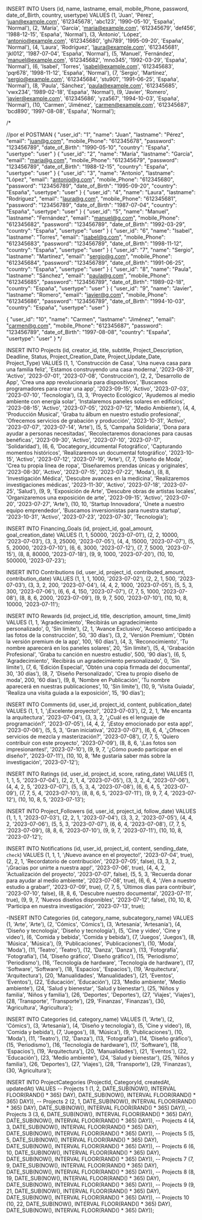 INSERT INTO Users (id, name, lastname, email, mobile_Phone, password, date_of_Birth, country, usertype)
VALUES
(1, 'Juan', 'Pérez', 'juan@example.com', '612345678', 'abc123', '1990-05-10', 'España', 'Normal'),
(2, 'María', 'García', 'maria@example.com', '612345679', 'def456', '1988-12-15', 'España', 'Normal'),
(3, 'Antonio', 'López', 'antonio@example.com', '612345680', 'ghi789', '1995-09-20', 'España', 'Normal'),
(4, 'Laura', 'Rodríguez', 'laura@example.com', '612345681', 'jkl012', '1987-07-04', 'España', 'Normal'),
(5, 'Manuel', 'Fernández', 'manuel@example.com', '612345682', 'mno345', '1992-03-29', 'España', 'Normal'),
(6, 'Isabel', 'Torres', 'isabel@example.com', '612345683', 'pqr678', '1998-11-12', 'España', 'Normal'),
(7, 'Sergio', 'Martínez', 'sergio@example.com', '612345684', 'stu901', '1991-06-25', 'España', 'Normal'),
(8, 'Paula', 'Sánchez', 'paula@example.com', '612345685', 'vwx234', '1989-02-18', 'España', 'Normal'),
(9, 'Javier', 'Romero', 'javier@example.com', '612345686', 'yza567', '1994-10-03', 'España', 'Normal'),
(10, 'Carmen', 'Jiménez', 'carmen@example.com', '612345687', 'bcd890', '1997-08-08', 'España', 'Normal');

/* 

//por el POSTMAN
 {
    "user_id": "1",
    "name": "Juan",
    "lastname": "Pérez",
    "email": "juan@g.com",
    "mobile_Phone": "612345678",
    "password": "123456789",
    "date_of_Birth": "1990-05-10",
    "country": "España",
    "usertype": "user"
  }
{
    "user_id": "2",
    "name": "María",
    "lastname": "García",
    "email": "maria@g.com",
    "mobile_Phone": "612345679",
    "password": "123456789",
    "date_of_Birth": "1988-12-15",
    "country": "España",
    "usertype": "user"
  }
  {
    "user_id": "3",
    "name": "Antonio",
    "lastname": "López",
    "email": "antonio@g.com",
    "mobile_Phone": "612345680",
    "password": "123456789",
    "date_of_Birth": "1995-09-20",
    "country": "España",
    "usertype": "user"
  }
  {
    "user_id": "4",
    "name": "Laura",
    "lastname": "Rodríguez",
    "email": "laura@g.com",
    "mobile_Phone": "612345681",
    "password": "123456789",
    "date_of_Birth": "1987-07-04",
    "country": "España",
    "usertype": "user"
  }
  {
    "user_id": "5",
    "name": "Manuel",
    "lastname": "Fernández",
    "email": "manuel@g.com",
    "mobile_Phone": "612345682",
    "password": "123456789",
    "date_of_Birth": "1992-03-29",
    "country": "España",
    "usertype": "user"
  }
  {
    "user_id": "6",
    "name": "Isabel",
    "lastname": "Torres",
    "email": "isabel@g.com",
    "mobile_Phone": "612345683",
    "password": "123456789",
    "date_of_Birth": "1998-11-12",
    "country": "España",
    "usertype": "user"
  }
  {
    "user_id": "7",
    "name": "Sergio",
    "lastname": "Martínez",
    "email": "sergio@g.com",
    "mobile_Phone": "612345684",
    "password": "123456789",
    "date_of_Birth": "1991-06-25",
    "country": "España",
    "usertype": "user"
  }
  {
    "user_id": "8",
    "name": "Paula",
    "lastname": "Sánchez",
    "email": "paula@g.com",
    "mobile_Phone": "612345685",
    "password": "123456789",
    "date_of_Birth": "1989-02-18",
    "country": "España",
    "usertype": "user"
  }
  {
    "user_id": "9",
    "name": "Javier",
    "lastname": "Romero",
    "email": "javier@g.com",
    "mobile_Phone": "612345686",
    "password": "123456789",
    "date_of_Birth": "1994-10-03",
    "country": "España",
    "usertype": "user"
  }
 
  {
    "user_id": "10",
    "name": "Carmen",
    "lastname": "Jiménez",
    "email": "carmen@g.com",
    "mobile_Phone": "612345687",
    "password": "123456789",
    "date_of_Birth": "1997-08-08",
    "country": "España",
    "usertype": "user"
  } */




INSERT INTO Projects (id, creator_id, title, subtitle, Project_Description, Deadline, Status, Project_Creation_Date, Project_Update_Date, Project_Type)
VALUES
(1, 1, 'Construcción de Casa', 'Una nueva casa para una familia feliz', 'Estamos construyendo una casa moderna', '2023-08-31', 'Activo', '2023-07-01', '2023-07-08', 'Construcción'),
(2, 2, 'Desarrollo de App', 'Crea una app revolucionaria para dispositivos', 'Buscamos programadores para crear una app', '2023-09-15', 'Activo', '2023-07-03', '2023-07-10', 'Tecnología'),
(3, 3, 'Proyecto Ecológico', 'Ayudemos al medio ambiente con energía solar', 'Instalaremos paneles solares en edificios', '2023-08-15', 'Activo', '2023-07-05', '2023-07-12', 'Medio Ambiente'),
(4, 4, 'Producción Musical', 'Graba tu álbum en nuestro estudio profesional', 'Ofrecemos servicios de grabación y producción', '2023-10-31', 'Activo', '2023-07-07', '2023-07-14', 'Arte'),
(5, 5, 'Campaña Solidaria', 'Dona para ayudar a personas necesitadas', 'Recolectaremos donaciones para causas benéficas', '2023-09-30', 'Activo', '2023-07-10', '2023-07-17', 'Solidaridad'),
(6, 6, 'Docategory_idcumental Fotográfico', 'Capturando momentos históricos', 'Realizaremos un documental fotográfico', '2023-10-15', 'Activo', '2023-07-12', '2023-07-19', 'Arte'),
(7, 7, 'Diseño de Moda', 'Crea tu propia línea de ropa', 'Diseñaremos prendas únicas y originales', '2023-08-30', 'Activo', '2023-07-15', '2023-07-22', 'Moda'),
(8, 8, 'Investigación Médica', 'Descubre avances en la medicina', 'Realizaremos investigaciones médicas', '2023-11-30', 'Activo', '2023-07-18', '2023-07-25', 'Salud'),
(9, 9, 'Exposición de Arte', 'Descubre obras de artistas locales', 'Organizaremos una exposición de arte', '2023-09-15', 'Activo', '2023-07-20', '2023-07-27', 'Arte'),
(10, 10, 'Startup Innovadora', 'Únete a nuestro equipo emprendedor', 'Buscamos inversionistas para nuestra startup', '2023-10-31', 'Activo', '2023-07-23', '2023-07-30', 'Tecnología');

INSERT INTO Financing_Goals (id, project_id, goal_amount, goal_creation_date)
VALUES
(1, 1, 50000, '2023-07-01'),
(2, 2, 10000, '2023-07-03'),
(3, 3, 25000, '2023-07-05'),
(4, 4, 15000, '2023-07-07'),
(5, 5, 20000, '2023-07-10'),
(6, 6, 3000, '2023-07-12'),
(7, 7, 5000, '2023-07-15'),
(8, 8, 80000, '2023-07-18'),
(9, 9, 1000, '2023-07-20'),
(10, 10, 500000, '2023-07-23');

INSERT INTO Contributions (id, user_id, project_id, contributed_amount, contribution_date)
VALUES
(1, 1, 1, 1000, '2023-07-02'),
(2, 2, 1, 500, '2023-07-03'),
(3, 3, 2, 200, '2023-07-04'),
(4, 4, 2, 1000, '2023-07-05'),
(5, 5, 3, 300, '2023-07-06'),
(6, 6, 4, 150, '2023-07-07'),
(7, 7, 5, 1000, '2023-07-08'),
(8, 8, 6, 2000, '2023-07-09'),
(9, 9, 7, 500, '2023-07-10'),
(10, 10, 8, 10000, '2023-07-11');




INSERT INTO Rewards (id, project_id, title, description, amount, time_limit)
VALUES
(1, 1, 'Agradecimiento', 'Recibirás un agradecimiento personalizado', 0, 'Sin límite'),
(2, 1, 'Avance Exclusivo', 'Acceso anticipado a las fotos de la construcción', 50, '30 días'),
(3, 2, 'Versión Premium', 'Obtén la versión premium de la app', 100, '60 días'),
(4, 3, 'Reconocimiento', 'Tu nombre aparecerá en los paneles solares', 20, 'Sin límite'),
(5, 4, 'Grabación Profesional', 'Graba tu canción en nuestro estudio', 500, '90 días'),
(6, 5, 'Agradecimiento', 'Recibirás un agradecimiento personalizado', 0, 'Sin límite'),
(7, 6, 'Edición Especial', 'Obtén una copia firmada del documental', 30, '30 días'),
(8, 7, 'Diseño Personalizado', 'Crea tu propio diseño de moda', 200, '60 días'),
(9, 8, 'Nombre en Publicación', 'Tu nombre aparecerá en nuestras publicaciones', 10, 'Sin límite'),
(10, 9, 'Visita Guiada', 'Realiza una visita guiada a la exposición', 15, '90 días');

INSERT INTO Comments (id, user_id, project_id, content, publication_date)
VALUES
(1, 1, 1, '¡Excelente proyecto!', '2023-07-03'),
(2, 2, 1, 'Me encanta la arquitectura', '2023-07-04'),
(3, 3, 2, '¿Cuál es el lenguaje de programación?', '2023-07-05'),
(4, 4, 2, '¡Estoy emocionado por esta app!', '2023-07-06'),
(5, 5, 3, 'Gran iniciativa', '2023-07-07'),
(6, 6, 4, '¿Ofrecen servicios de mezcla y masterización?', '2023-07-08'),
(7, 7, 5, 'Quiero contribuir con este proyecto', '2023-07-09'),
(8, 8, 6, '¡Las fotos son impresionantes!', '2023-07-10'),
(9, 9, 7, '¿Cómo puedo participar en el diseño?', '2023-07-11'),
(10, 10, 8, 'Me gustaría saber más sobre la investigación', '2023-07-12');


INSERT INTO Ratings (id, user_id, project_id, score, rating_date)
VALUES
(1, 1, 1, 5, '2023-07-04'),
(2, 2, 1, 4, '2023-07-05'),
(3, 3, 2, 4, '2023-07-06'),
(4, 4, 2, 5, '2023-07-07'),
(5, 5, 3, 4, '2023-07-08'),
(6, 6, 4, 5, '2023-07-09'),
(7, 7, 5, 4, '2023-07-10'),
(8, 8, 6, 5, '2023-07-11'),
(9, 9, 7, 4, '2023-07-12'),
(10, 10, 8, 5, '2023-07-13');

INSERT INTO Project_Followers (id, user_id, project_id, follow_date)
VALUES
(1, 1, 1, '2023-07-03'),
(2, 2, 1, '2023-07-04'),
(3, 3, 2, '2023-07-05'),
(4, 4, 2, '2023-07-06'),
(5, 5, 3, '2023-07-07'),
(6, 6, 4, '2023-07-08'),
(7, 7, 5, '2023-07-09'),
(8, 8, 6, '2023-07-10'),
(9, 9, 7, '2023-07-11'),
(10, 10, 8, '2023-07-12');

INSERT INTO Notifications (id, user_id, project_id, content, sending_date, `check`)
VALUES
(1, 1, 1, '¡Nuevo avance en el proyecto!', '2023-07-04', true),
(2, 2, 1, 'Recordatorio de contribución', '2023-07-05', false),
(3, 3, 2, '¡Gracias por unirte a nuestra app!', '2023-07-06', true),
(4, 4, 2, 'Actualización del proyecto', '2023-07-07', false),
(5, 5, 3, 'Recuerda donar para ayudar al medio ambiente', '2023-07-08', true),
(6, 6, 4, '¡Ven a nuestro estudio a grabar!', '2023-07-09', true),
(7, 7, 5, 'Últimos días para contribuir', '2023-07-10', false),
(8, 8, 6, 'Descubre nuestro documental', '2023-07-11', true),
(9, 9, 7, 'Nuevos diseños disponibles', '2023-07-12', false),
(10, 10, 8, 'Participa en nuestra investigación', '2023-07-13', true);


-INSERT INTO Categories (id, category_name, subcategory_name) 
VALUES
(1, 'Arte', 'Arte'),
(2, 'Cómics', 'Cómics'),
(3, 'Artesanía', 'Artesanía'),
(4, 'Diseño y tecnología', 'Diseño y tecnología'),
(5, 'Cine y video', 'Cine y video'),
(6, 'Comida y bebida', 'Comida y bebida'),
(7, 'Juegos', 'Juegos'),
(8, 'Música', 'Música'),
(9, 'Publicaciones', 'Publicaciones'),
(10, 'Moda', 'Moda'),
(11, 'Teatro', 'Teatro'),
(12, 'Danza', 'Danza'),
(13, 'Fotografía', 'Fotografía'),
(14, 'Diseño gráfico', 'Diseño gráfico'),
(15, 'Periodismo', 'Periodismo'),
(16, 'Tecnología de hardware', 'Tecnología de hardware'),
(17, 'Software', 'Software'),
(18, 'Espacios', 'Espacios'),
(19, 'Arquitectura', 'Arquitectura'),
(20, 'Manualidades', 'Manualidades'),
(21, 'Eventos', 'Eventos'),
(22, 'Educación', 'Educación'),
(23, 'Medio ambiente', 'Medio ambiente'),
(24, 'Salud y bienestar', 'Salud y bienestar'),
(25, 'Niños y familia', 'Niños y familia'),
(26, 'Deportes', 'Deportes'),
(27, 'Viajes', 'Viajes'),
(28, 'Transporte', 'Transporte'),
(29, 'Finanzas', 'Finanzas'),
(30, 'Agricultura', 'Agricultura');




INSERT INTO Categories (id, category_name) VALUES
(1, 'Arte'),
(2, 'Cómics'),
(3, 'Artesanía'),
(4, 'Diseño y tecnología'),
(5, 'Cine y video'),
(6, 'Comida y bebida'),
(7, 'Juegos'),
(8, 'Música'),
(9, 'Publicaciones'),
(10, 'Moda'),
(11, 'Teatro'),
(12, 'Danza'),
(13, 'Fotografía'),
(14, 'Diseño gráfico'),
(15, 'Periodismo'),
(16, 'Tecnología de hardware'),
(17, 'Software'),
(18, 'Espacios'),
(19, 'Arquitectura'),
(20, 'Manualidades'),
(21, 'Eventos'),
(22, 'Educación'),
(23, 'Medio ambiente'),
(24, 'Salud y bienestar'),
(25, 'Niños y familia'),
(26, 'Deportes'),
(27, 'Viajes'),
(28, 'Transporte'),
(29, 'Finanzas'),
(30, 'Agricultura');



INSERT INTO ProjectCategories (ProjectId, CategoryId, createdAt, updatedAt) VALUES
-- Projects 1
(1, 2, DATE_SUB(NOW(), INTERVAL FLOOR(RAND() * 365) DAY), DATE_SUB(NOW(), INTERVAL FLOOR(RAND() * 365) DAY)),
-- Projects 2
(2, 1, DATE_SUB(NOW(), INTERVAL FLOOR(RAND() * 365) DAY), DATE_SUB(NOW(), INTERVAL FLOOR(RAND() * 365) DAY)),
-- Projects 3
(3, 6, DATE_SUB(NOW(), INTERVAL FLOOR(RAND() * 365) DAY), DATE_SUB(NOW(), INTERVAL FLOOR(RAND() * 365) DAY)),
-- Projects 4
(4, 3, DATE_SUB(NOW(), INTERVAL FLOOR(RAND() * 365) DAY), DATE_SUB(NOW(), INTERVAL FLOOR(RAND() * 365) DAY)),
-- Projects 5
(5, 5, DATE_SUB(NOW(), INTERVAL FLOOR(RAND() * 365) DAY), DATE_SUB(NOW(), INTERVAL FLOOR(RAND() * 365) DAY)),
-- Projects 6
(6, 10, DATE_SUB(NOW(), INTERVAL FLOOR(RAND() * 365) DAY), DATE_SUB(NOW(), INTERVAL FLOOR(RAND() * 365) DAY)),
-- Projects 7
(7, 9, DATE_SUB(NOW(), INTERVAL FLOOR(RAND() * 365) DAY), DATE_SUB(NOW(), INTERVAL FLOOR(RAND() * 365) DAY)),
-- Projects 8
(8, 19, DATE_SUB(NOW(), INTERVAL FLOOR(RAND() * 365) DAY), DATE_SUB(NOW(), INTERVAL FLOOR(RAND() * 365) DAY)),
-- Projects 9
(9, 21, DATE_SUB(NOW(), INTERVAL FLOOR(RAND() * 365) DAY), DATE_SUB(NOW(), INTERVAL FLOOR(RAND() * 365) DAY)),
-- Projects 10
(10, 22, DATE_SUB(NOW(), INTERVAL FLOOR(RAND() * 365) DAY), DATE_SUB(NOW(), INTERVAL FLOOR(RAND() * 365) DAY));
